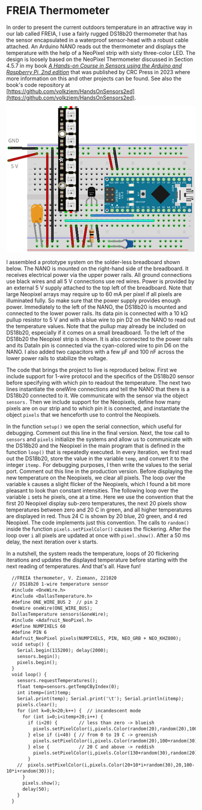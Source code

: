# FREIA Thermometer

In order to present the current outdoors temperature in an attractive
way in our lab called FREIA, I use a fairly rugged DS18b20 thermometer
that has the sensor encapsulated in a waterproof sensor-head with a
robust cable attached. An Arduino NANO reads out the thermometer and
displays the temperature with the help of a NeoPixel strip with sixty
three-color LED. The design is loosely based on the NeoPixel Thermometer
discussed in Section 4.5.7 in my book [*A Hands-on Course in Sensors
using the Arduino and Raspberry Pi, 2nd edition*](https://www.routledge.com/9781032376196) that was published by
CRC Press in 2023 where more information on this and other projects can
be found. See also the book\'s code repository at
[https://github.com/volkziem/HandsOnSensors2ed](https://github.com/volkziem/HandsOnSensors2ed).


![Image of Freia thermometer](FreiaThermometer_bb.png)


I assembled a prototype system on the solder-less breadboard shown
below. The NANO is mounted on the right-hand side of the breadboard. It
receives electrical power via the upper power rails. All ground
connections use black wires and all 5 V connections use red wires. Power
is provided by an external 5 V supply attached to the top left of the
breadboard. Note that large Neopixel arrays may require up to 60 mA per
pixel if all pixels are illuminated fully. So make sure that the power
supply provides enough power. Immediately to the left of the NANO, the
DS18b20 is mounted and connected to the lower power rails. Its data pin
is connected with a 10 kΩ pullup resistor to 5 V and with a blue wire to
pin D2 on the NANO to read out the temperature values. Note that the
pullup may already be included on DS18b20, especially if it comes on a
small breadboard. To the left of the DS18b20 the Neopixel strip is
shown. It is also connected to the power rails and its DataIn pin is
connected via the cyan-colored wire to pin D6 on the NANO. I also added
two capacitors with a few μF and 100 nF across the lower power rails to
stabilize the voltage.

The code that brings the project to live is reproduced below. First we
include support for 1-wire protocol and the specifics of the DS18b20
sensor before specifying with which pin to readout the temperature. The
next two lines instantiate the oneWire connections and tell the NANO
that there is a DS18b20 connected to it. We communicate with the sensor
via the object `sensors.` Then we include support for the Neopixels,
define how many pixels are on our strip and to which pin it is
connected, and instantiate the object `pixels` that we henceforth use to
control the Neopixels.

In the function `setup()` we open the serial connection, which useful
for debugging. Comment out this line in the final version. Next, the tow
call to `sensors` and `pixels` initialize the systems and allow us to
communicate with the DS18b20 and the Neopixel in the main program that
is defined in the function `loop()` that is repeatedly executed. In
every iteration, we first read out the DS18b20, store the value in the
variable `temp`, and convert it to the integer `itemp.` For debugging
purposes, I then write the values to the serial port. Comment out this
line in the production version. Before displaying the new temperature on
the Neopixels, we clear all pixels. The loop over the variable `k`
causes a slight flicker of the Neopixels, which I found a bit more
pleasant to look than constant intensities. The following loop over the
variable `i` sets he pixels, one at a time. Here we use the convention
that the first 20 Neopixel display sub-zero temperatures, the next 20
pixels show temperatures between zero and 20 C in green, and all higher
temperatures are displayed in red. Thus 24 C is shown by 20 blue, 20
green, and 4 red Neopixel. The code implements just this convention. The
calls to `random()` inside the function `pixels.setPixelColor()` causes
the flickering. After the loop over `i` all pixels are updated at once
with `pixel.show()`. After a 50 ms delay, the next iteration over `k`
starts.

In a nutshell, the system reads the temperature, loops of 20 flickering
iterations and updates the displayed temperature before starting with
the next reading of temperatures. And that\'s all. Have fun!

      //FREIA thermometer, V. Ziemann, 221020
      // DS18b20 1-wire temperature sensor
      #include <OneWire.h>
      #include <DallasTemperature.h>
      #define ONE_WIRE_BUS 2  // pin 2
      OneWire oneWire(ONE_WIRE_BUS);
      DallasTemperature sensors(&oneWire);
      #include <Adafruit_NeoPixel.h> 
      #define NUMPIXELS 60
      #define PIN 6 
      Adafruit_NeoPixel pixels(NUMPIXELS, PIN, NEO_GRB + NEO_KHZ800);
      void setup() {
        Serial.begin(115200); delay(2000);
        sensors.begin();
        pixels.begin();  
      }
      void loop() {
        sensors.requestTemperatures();
        float temp=sensors.getTempCByIndex(0);
        int itemp=(int)temp;
        Serial.print(temp); Serial.print('\t'); Serial.println(itemp);
        pixels.clear();
        for (int k=0;k<20;k++) {  // incandescent mode
          for (int i=0;i<itemp+20;i++) {
            if (i<20) {        // less than zero -> blueish
              pixels.setPixelColor(i,pixels.Color(random(20),random(20),100+random(30)));
            } else if (i<40) { // from 0 to 19 C -> greenish  
              pixels.setPixelColor(i,pixels.Color(random(20),100+random(30),random(20)));
            } else {           // 20 C and above -> reddish
              pixels.setPixelColor(i,pixels.Color(130+random(30),random(20),random(20)));
            }   
        //  pixels.setPixelColor(i,pixels.Color(20+10*i+random(30),20,100-10*i+random(30)));
          }
          pixels.show();   
          delay(50);
        }
      }
